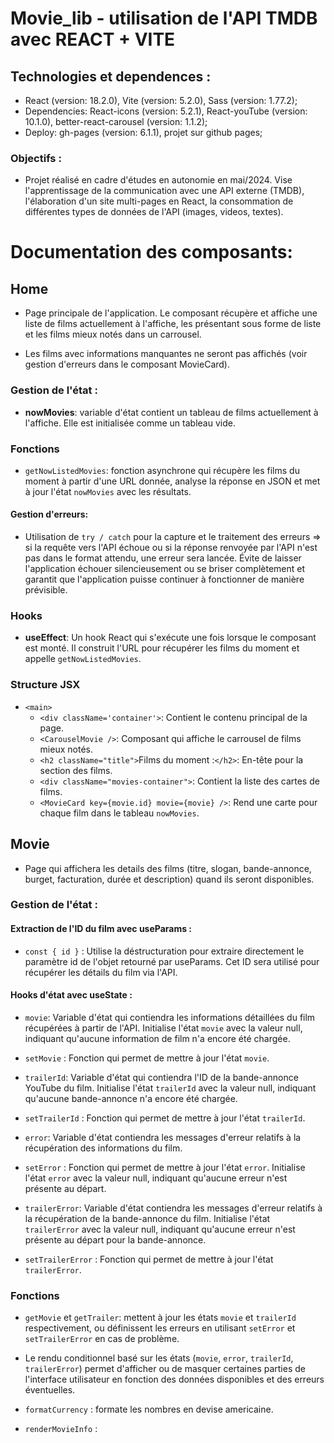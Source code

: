 # Movie_lib - utilisation de l'API TMDB avec REACT + VITE

## Technologies et dependences :
- React (version: 18.2.0), Vite (version: 5.2.0), Sass (version: 1.77.2);
- Dependencies: React-icons (version: 5.2.1), React-youTube (version: 10.1.0), better-react-carousel (version: 1.1.2);
- Deploy: gh-pages (version: 6.1.1), projet sur github pages;

### Objectifs :
- Projet réalisé en cadre d'études en autonomie en mai/2024. Vise l'apprentissage de la communication avec une API externe (TMDB), l'élaboration d'un site multi-pages en React, la consommation de différentes types de données de l'API (images, videos, textes).

# Documentation des composants:

## Home
- Page principale de l'application. Le composant récupère et affiche une liste de films actuellement à l'affiche, les présentant sous forme de liste et les films mieux notés dans un carrousel.

- Les films avec informations manquantes ne seront pas affichés (voir gestion d'erreurs dans le composant MovieCard).

### Gestion de l'état :

- **nowMovies**: variable d'état contient un tableau de films actuellement à l'affiche. Elle est initialisée comme un tableau vide.

### Fonctions

- `getNowListedMovies`: fonction asynchrone qui récupère les films du moment à partir d'une URL donnée, analyse la réponse en JSON et met à jour l'état `nowMovies` avec les résultats.

#### Gestion d'erreurs: 
- Utilisation de `try / catch` pour la capture et le traitement des erreurs => si la requête vers l'API échoue ou si la réponse renvoyée par l'API n'est pas dans le format attendu, une erreur sera lancée. Évite de laisser l'application échouer silencieusement ou se briser complètement et garantit que l'application puisse continuer à fonctionner de manière prévisible.

### Hooks

- **useEffect**: Un hook React qui s'exécute une fois lorsque le composant est monté. Il construit l'URL pour récupérer les films du moment et appelle `getNowListedMovies`.

### Structure JSX

- `<main>`
   - `<div className='container'>`: Contient le contenu principal de la page.
   - `<CarouselMovie />`: Composant qui affiche le carrousel de films mieux notés.
   - `<h2 className="title">`Films du moment :`</h2>`: En-tête pour la section des films.
   - `<div className="movies-container">`: Contient la liste des cartes de films.
   -  `<MovieCard key={movie.id} movie={movie} />`: Rend une carte pour chaque film dans le tableau `nowMovies`.

## Movie
- Page qui affichera les details des films (titre, slogan, bande-annonce, burget, facturation, durée et description) quand ils seront disponibles.

### Gestion de l'état :

#### Extraction de l'ID du film avec useParams :

- `const { id }` : Utilise la déstructuration pour extraire directement le paramètre id de l'objet retourné par useParams. Cet ID sera utilisé pour récupérer les détails du film via l'API.

#### Hooks d'état avec useState :

- `movie`: Variable d'état qui contiendra les informations détaillées du film récupérées à partir de l'API. Initialise l'état `movie` avec la valeur null, indiquant qu'aucune information de film n'a encore été chargée.
- `setMovie` : Fonction qui permet de mettre à jour l'état `movie`.

- `trailerId`: Variable d'état qui contiendra l'ID de la bande-annonce YouTube du film. Initialise l'état `trailerId` avec la valeur null, indiquant qu'aucune bande-annonce n'a encore été chargée.
- `setTrailerId` : Fonction qui permet de mettre à jour l'état `trailerId`.

- `error`: Variable d'état contiendra les messages d'erreur relatifs à la récupération des informations du film.
- `setError` : Fonction qui permet de mettre à jour l'état `error`. Initialise l'état `error` avec la valeur null, indiquant qu'aucune erreur n'est présente au départ.

- `trailerError`: Variable d'état contiendra les messages d'erreur relatifs à la récupération de la bande-annonce du film. Initialise l'état `trailerError` avec la valeur null, indiquant qu'aucune erreur n'est présente au départ pour la bande-annonce.
- `setTrailerError` : Fonction qui permet de mettre à jour l'état `trailerError`. 

### Fonctions
- `getMovie` et `getTrailer`: mettent à jour les états `movie` et `trailerId` respectivement, ou définissent les erreurs en utilisant `setError` et `setTrailerError` en cas de problème.

- Le rendu conditionnel basé sur les états (`movie`, `error`, `trailerId`, `trailerError`) permet d'afficher ou de masquer certaines parties de l'interface utilisateur en fonction des données disponibles et des erreurs éventuelles.

- `formatCurrency` : formate les nombres en devise americaine.

- `renderMovieInfo` : 